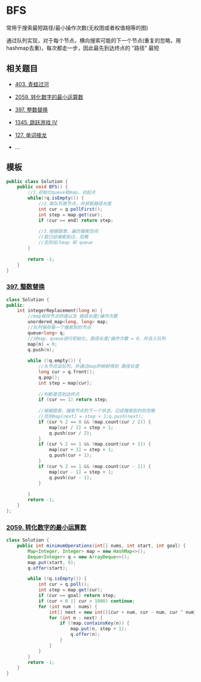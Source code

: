# BFS

常用于搜索最短路径/最小操作次数(无权图或者权值相等的图)

通过队列实现，对于每个节点，横向搜索可能的下一个节点(重复的忽略，用hashmap去重)，每次都走一步，因此最先到达终点的 "路径" 最短



## 相关题目

* [403. 青蛙过河](https://leetcode-cn.com/problems/frog-jump/)
* [2059. 转化数字的最小运算数](https://leetcode-cn.com/problems/minimum-operations-to-convert-number/)

* [397. 整数替换](https://leetcode-cn.com/problems/integer-replacement/)
* [1345. 跳跃游戏 IV](https://leetcode-cn.com/problems/jump-game-iv/)
* [127. 单词接龙](https://leetcode-cn.com/problems/word-ladder/)
* ...



## 模板

```java
public class Solution {
    public void BFS() {
        //1.初始化queue和map，对起点
        while(!q.isEmpty()) {
            //2.取队列首节点，并获取路径长度
            int cur = q.pollFirst();
            int step = map.get(cur);
            if (cur == end) return step;
            
            //3.根据题意，遍历搜索空间
            //若已经搜索到过，忽略
            //否则加入map 和 queue
        }
        
        return -1;
    }
}
```



### [397. 整数替换](https://leetcode-cn.com/problems/integer-replacement/)

```c++
class Solution {
public:
    int integerReplacement(long n) {
        //map保存节点的值以及 路径长度/操作次数
        unordered_map<long, long> map;
        //队列保存每一个搜索到的节点
        queue<long> q;
        //对map、queue进行初始化，路径长度/操作次数 = 0，并且入队列
        map[n] = 0;
        q.push(n);
        
        while (!q.empty()) {
            //头节点出队列，并通过map的映射得到 路径长度
            long cur = q.front();
            q.pop();
            int step = map[cur];
            
            //判断是否到达终点
            if (cur == 1) return step;
            
            //根据题意，搜索节点的下一个状态，已经搜索到的则忽略
            //否则map[next] = step + 1;q.push(next);
            if (cur % 2 == 0 && !map.count(cur / 2)) {
                map[cur / 2] = step + 1;
                q.push(cur / 2);
            }
            if (cur % 2 == 1 && !map.count(cur + 1)) {
                map[cur + 1] = step + 1;
                q.push(cur + 1);
            }
            if (cur % 2 == 1 && !map.count(cur - 1)) {
                map[cur - 1] = step + 1;
                q.push(cur - 1);
            }
            
        }
        return -1;
    }
};
```



### [2059. 转化数字的最小运算数](https://leetcode-cn.com/problems/minimum-operations-to-convert-number/)

```java
class Solution {
    public int minimumOperations(int[] nums, int start, int goal) {
        Map<Integer, Integer> map = new HashMap<>();
        Deque<Integer> q = new ArrayDeque<>();
        map.put(start, 0);
        q.offer(start);

        while (!q.isEmpty()) {
            int cur = q.poll();
            int step = map.get(cur);
            if (cur == goal) return step;
            if (cur < 0 || cur > 1000) continue;
            for (int num : nums) {
                int[] next = new int[]{cur + num, cur - num, cur ^ num};
                for (int n : next) {
                    if (!map.containsKey(n)) {
                        map.put(n, step + 1);
                        q.offer(n);
                    }
                }
            }
        }
        return -1;
    }
}
```

